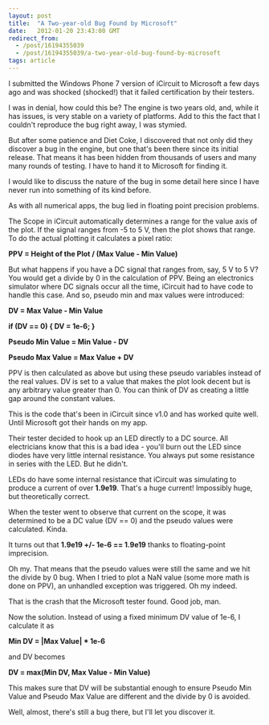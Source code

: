 ```yaml
---
layout: post
title:  "A Two-year-old Bug Found by Microsoft"
date:   2012-01-20 23:43:00 GMT
redirect_from:
  - /post/16194355039
  - /post/16194355039/a-two-year-old-bug-found-by-microsoft
tags: article
---
```




I submitted the Windows Phone 7 version of iCircuit to Microsoft a few days ago and was shocked (shocked!) that it failed certification by their testers.

I was in denial, how could this be? The engine is two years old, and, while it has issues, is very stable on a variety of platforms. Add to this the fact that I couldn't reproduce the bug right away, I was stymied.

But after some patience and Diet Coke, I discovered that not only did they discover a bug in the engine, but one that's been there since its initial release. That means it has been hidden from thousands of users and many many rounds of testing. I have to hand it to Microsoft for finding it.

I would like to discuss the nature of the bug in some detail here since I have never run into something of its kind before.

As with all numerical apps, the bug lied in floating point precision problems.

The Scope in iCircuit automatically determines a range for the value axis of the plot. If the signal ranges from -5 to 5 V, then the plot shows that range. To do the actual plotting it calculates a pixel ratio:

**PPV = Height of the Plot / (Max Value - Min Value)**

But what happens if you have a DC signal that ranges from, say, 5 V to 5 V? You would get a divide by 0 in the calculation of PPV. Being an electronics simulator where DC signals occur all the time, iCircuit had to have code to handle this case. And so, pseudo min and max values were introduced:

**DV = Max Value - Min Value**

**if (DV == 0) { DV = 1e-6; }**

**Pseudo Min Value = Min Value - DV**

**Pseudo Max Value = Max Value + DV**

PPV is then calculated as above but using these pseudo variables instead of the real values. DV is set to a value that makes the plot look decent but is any arbitrary value greater than 0. You can think of DV as creating a little gap around the constant values.

This is the code that's been in iCircuit since v1.0 and has worked quite well. Until Microsoft got their hands on my app.

Their tester decided to hook up an LED directly to a DC source. All electricians know that this is a bad idea - you'll burn out the LED since diodes have very little internal resistance. You always put some resistance in series with the LED. But he didn't.

LEDs do have some internal resistance that iCircuit was simulating to produce a current of over **1.9e19**. That's a huge current! Impossibly huge, but theoretically correct.

When the tester went to observe that current on the scope, it was determined to be a DC value (DV == 0) and the pseudo values were calculated. Kinda.

It turns out that **1.9e19 +/- 1e-6 == 1.9e19** thanks to floating-point imprecision.

Oh my. That means that the pseudo values were still the same and we hit the divide by 0 bug. When I tried to plot a NaN value (some more math is done on PPV), an unhandled exception was triggered. Oh my indeed.

That is the crash that the Microsoft tester found. Good job, man.

Now the solution. Instead of using a fixed minimum DV value of 1e-6, I calculate it as

**Min DV = |Max Value| * 1e-6**

and DV becomes

**DV = max(Min DV, Max Value - Min Value)**

This makes sure that DV will be substantial enough to ensure Pseudo Min Value and Pseudo Max Value are different and the divide by 0 is avoided.

Well, almost, there's still a bug there, but I'll let you discover it.

